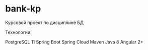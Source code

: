# bank-kp
Курсовой проект по дисциплине БД

Технологии:

PostgreSQL 11
Spring Boot
Spring Cloud
Maven
Java 8
Angular 2+
